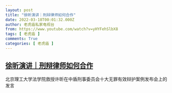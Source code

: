 ```yaml
---
layout: post
title: "徐昕演讲｜刑辩律师如何合作"
date: 2022-03-18T00:01:32.000Z
author: 老虎庙私家电视台
from: https://www.youtube.com/watch?v=yHYFehSlbX8
tags: [ 老虎庙 ]
comments: True
categories: [ 老虎庙 ]
---
```

<!--1647561692000-->
[徐昕演讲｜刑辩律师如何合作](https://www.youtube.com/watch?v=yHYFehSlbX8)
------

<div>
北京理工大学法学院救授许昕在中盾刑事委员会十大无罪有效辩护案例发布会上的发言
</div>
